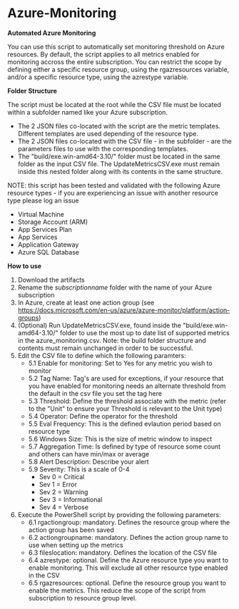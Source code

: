 # Azure-Monitoring
**Automated Azure Monitoring**

You can use this script to automatically set monitoring threshold on Azure resources.
By default, the script applies to all metrics enabled for monitoring accross the entire subscription.
You can restrict the scope by defining either a specific resource group, using the rgazresources variable, and/or a specific resource type, using the azrestype variable.

**Folder Structure**

The script must be located at the root while the CSV file must be located within a subfolder named like your Azure subscription.
* The 2 JSON files co-located with the script are the metric templates. Different templates are used depending of the resource type.
* The 2 JSON files co-located with the CSV file - in the subfolder - are the parameters files to use with the corresponding templates.
* The "build/exe.win-amd64-3.10/" folder must be located in the same folder as the input CSV file. The UpdateMetricsCSV.exe must remain inside this nested      folder along with its contents in the same structure.


NOTE: this script has been tested and validated with the following Azure resource types - if you are experiencing an issue with another resource type please log an issue
* Virtual Machine
* Storage Account (ARM)
* App Services Plan
* App Services
* Application Gateway
* Azure SQL Database

**How to use**
1. Download the artifacts
2. Rename the *subscriptionname* folder with the name of your Azure subscription
3. In Azure, create at least one action group (see https://docs.microsoft.com/en-us/azure/azure-monitor/platform/action-groups)
4. (Optional) Run UpdateMetricsCSV.exe, found inside the "build/exe.win-amd64-3.10/" folder to use the most up to date list of supported metrics in the azure_monitoring.csv. Note: the build folder structure and contents must remain unchanged in order to be successful.
5. Edit the CSV file to define which the following paramters:
   - 5.1 Enable for monitoring: Set to Yes for any metric you wish to monitor
   - 5.2 Tag Name: Tag's are used for exceptions, if your resource that you have enabled for monitoring needs an alternate threshold from the default in the csv file you set the tag here 
   - 5.3 Threshold: Define the threshold associate with the metric (refer to the "Unit" to ensure your Threshold is relevant to the Unit type)
   - 5.4 Operator: Define the operator for the threshold
   - 5.5 Eval Frequency: This is the defined evlaution period based on resource type
   - 5.6 Windows Size: This is the size of metric window to inspect
   - 5.7 Aggregation Time: Is defined by type of resource some count and others can have min/max or average
   - 5.8 Alert Description: Describe your alert
   - 5.9 Severity: This is a scale of 0-4 
		- Sev 0 = Critical
		- Sev 1 = Error
		- Sev 2 = Warning
		- Sev 3 = Informational
		- Sev 4 = Verbose
6. Execute the PowerShell script by providing the following parameters:
   - 6.1 rgactiongroup: mandatory. Defines the resource group where the action group has been saved
   - 6.2 actiongroupname: mandatory. Defines the action group name to use when setting up the metrics
   - 6.3 fileslocation: mandatory. Defines the location of the CSV file
   - 6.4 azrestype: optional. Define the Azure resource type you want to enable monitoring. This will exclude all other resource type enabled in the CSV
   - 6.5 rgazresources: optional. Define the resource group you want to enable the metrics. This reduce the scope of the script from subscription to resource group level.
